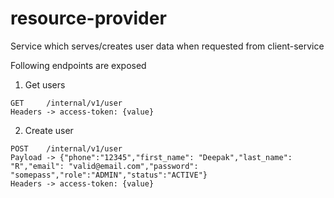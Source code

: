 # resource-provider
Service which serves/creates user data when requested from client-service

Following endpoints are exposed
1) Get users
```
GET     /internal/v1/user         
Headers -> access-token: {value}
```
2) Create user
```
POST    /internal/v1/user       
Payload -> {"phone":"12345","first_name": "Deepak","last_name": "R","email": "valid@email.com","password": "somepass","role":"ADMIN","status":"ACTIVE"}
Headers -> access-token: {value}
```
